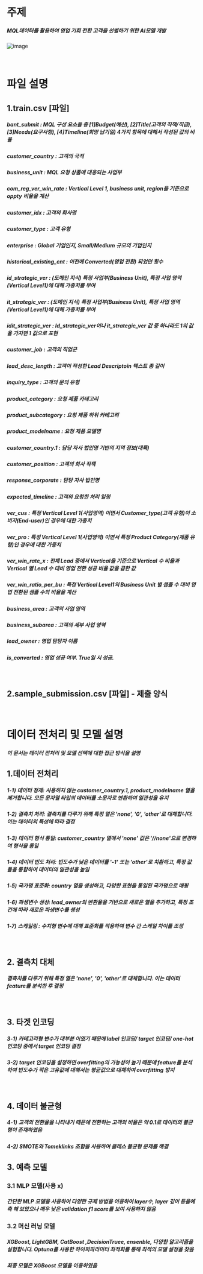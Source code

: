 # 주제
##### MQL데이터를 활용하여 영업 기회 전환 고객을 선별하기 위한 AI모델 개발
![image](https://github.com/SSangJ/LG-Aimers/assets/137964478/51ea57ca-bbfc-4faa-96b8-0a9dfe0a419c)


<br>


# 파일 설명
## 1.train.csv [파일]
##### bant_submit :	MQL 구성 요소들 중 [1]Budget(예산), [2]Title(고객의 직책/직급), [3]Needs(요구사항), [4]Timeline(희망 납기일) 4가지 항목에 대해서 작성된 값의 비율
##### customer_country : 고객의 국적
##### business_unit :	MQL 요청 상품에 대응되는 사업부
##### com_reg_ver_win_rate : Vertical Level 1, business unit, region을 기준으로 oppty 비율을 계산
##### customer_idx : 고객의 회사명
##### customer_type : 고객 유형
##### enterprise : Global 기업인지, Small/Medium 규모의 기업인지
##### historical_existing_cnt : 이전에 Converted(영업 전환) 되었던 횟수
##### id_strategic_ver : (도메인 지식) 특정 사업부(Business Unit), 특정 사업 영역(Vertical Level1)에 대해 가중치를 부여
##### it_strategic_ver : (도메인 지식) 특정 사업부(Business Unit), 특정 사업 영역(Vertical Level1)에 대해 가중치를 부여
##### idit_strategic_ver : Id_strategic_ver이나 it_strategic_ver 값 중 하나라도 1의 값을 가지면 1 값으로 표현
##### customer_job : 고객의 직업군
##### lead_desc_length : 고객이 작성한 Lead Descriptoin 텍스트 총 길이
##### inquiry_type : 고객의 문의 유형
##### product_category : 요청 제품 카테고리
##### product_subcategory : 요청 제품 하위 카테고리
##### product_modelname : 요청 제품 모델명
##### customer_country.1 : 담당 자사 법인명 기반의 지역 정보(대륙)
##### customer_position : 고객의 회사 직책
##### response_corporate : 담당 자사 법인명
##### expected_timeline : 고객의 요청한 처리 일정
##### ver_cus : 특정 Vertical Level 1(사업영역) 이면서 Customer_type(고객 유형)이 소비자(End-user)인 경우에 대한 가중치
##### ver_pro : 특정 Vertical Level 1(사업영역) 이면서 특정 Product Category(제품 유형)인 경우에 대한 가중치
##### ver_win_rate_x : 전체 Lead 중에서 Vertical을 기준으로 Vertical 수 비율과 Vertical 별 Lead 수 대비 영업 전환 성공 비율 값을 곱한 값
##### ver_win_ratio_per_bu : 특정 Vertical Level1의 Business Unit 별 샘플 수 대비 영업 전환된 샘플 수의 비율을 계산
##### business_area : 고객의 사업 영역
##### business_subarea : 고객의 세부 사업 영역
##### lead_owner : 영업 담당자 이름
##### is_converted : 영업 성공 여부. True일 시 성공.



<br>

## 2.sample_submission.csv [파일] - 제출 양식

<br>




# 데이터 전처리 및 모델 설명

##### 이 문서는 데이터 전처리 및 모델 선택에 대한 접근 방식을 설명

## 1.데이터 전처리

##### 1-1) 데이터 정제: 사용하지 않는 customer_country.1, product_modelname 열을 제거합니다. 모든 문자열 타입의 데이터를 소문자로 변환하여 일관성을 유지

##### 1-2) 결측치 처리: 결측치를 다루기 위해 특정 열은 'none', '0', 'other'로 대체합니다. 이는 데이터의 특성에 따라 결정

##### 1-3) 데이터 형식 통일: customer_country 열에서 'none' 값은 '//none'으로 변경하여 형식을 통일

##### 1-4) 데이터 빈도 처리: 빈도수가 낮은 데이터를 '-1' 또는 'other'로 치환하고, 특정 값들을 통합하여 데이터의 일관성을 높임

##### 1-5) 국가명 표준화: country 열을 생성하고, 다양한 표현을 통일된 국가명으로 매핑

##### 1-6) 파생변수 생성: lead_owner의 변환율을 기반으로 새로운 열을 추가하고, 특정 조건에 따라 새로운 파생변수를 생성

##### 1-7) 스케일링 : 수치형 변수에 대해 표준화를 적용하여 변수 간 스케일 차이를 조정
<br>

## 2. 결측치 대체

##### 결측치를 다루기 위해 특정 열은 'none', '0', 'other'로 대체합니다. 이는 데이터 feature를 분석한 후 결정

<br>

## 3. 타겟 인코딩
##### 3-1) 카테고리형 변수가 대부분 이였기 때문에 label 인코딩/ target 인코딩/ one-hot 인코딩 중에서 target 인코딩 결정
##### 3-2) target 인코딩을 설정하면 overfitting의 가능성이 높기 때문에 feature를 분석하여 빈도수가 적은 고유값에 대해서는 평균값으로 대체하여 overfitting 방지

<br>

## 4. 데이터 불균형
##### 4-1) 고객의 전환율을 나타내기 때문에 전환하는 고객의 비율은 약 0.1로 데이터의 불균형이 존재하였음
##### 4-2) SMOTE와 Tomeklinks 조합을 사용하여 클래스 불균형 문제를 해결



## 3. 예측 모델

### 3.1 MLP 모델(사용 x)
##### 간단한 MLP 모델을 사용하여 다양한 규제 방법을 이용하여 layer수, layer 깊이 등을예측 해 보았으나 매우 낮은 validation f1 score를 보여 사용하지 않음


### 3.2 머신 러닝 모델
##### XGBoost, LightGBM, CatBoost ,DecisionTruee, ensenble, 다양한 알고리즘을 실험합니다. Optuna를 사용한 하이퍼파라미터 최적화를 통해 최적의 모델 설정을 찾음
##### 최종 모델은 XGBoost 모델을 이용하였음

